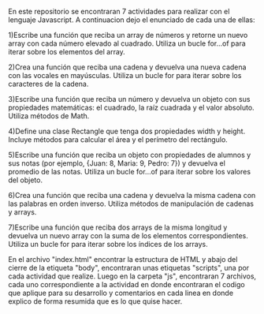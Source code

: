 En este repositorio se encontraran 7 actividades para realizar con el lenguaje Javascript. A continuacion dejo el enunciado de cada una de ellas:

1)Escribe una función que reciba un array de números y retorne un nuevo array con cada número elevado al cuadrado. Utiliza un bucle for...of para iterar sobre los elementos del array.

2)Crea una función que reciba una cadena y devuelva una nueva cadena con las vocales en mayúsculas. Utiliza un bucle for para iterar sobre los caracteres de la cadena.

3)Escribe una función que reciba un número y devuelva un objeto con sus propiedades matemáticas: el cuadrado, la raíz cuadrada y el valor absoluto. Utiliza métodos de Math.

4)Define una clase Rectangle que tenga dos propiedades width y height. Incluye métodos para calcular el área y el perímetro del rectángulo.

5)Escribe una función que reciba un objeto con propiedades de alumnos y sus notas (por ejemplo, {Juan: 8, Maria: 9, Pedro: 7}) y devuelva el promedio de las notas. 
  Utiliza un bucle for...of para iterar sobre los valores del objeto.

6)Crea una función que reciba una cadena y devuelva la misma cadena con las palabras en orden inverso. Utiliza métodos de manipulación de cadenas y arrays.

7)Escribe una función que reciba dos arrays de la misma longitud y devuelva un nuevo array con la suma de los elementos correspondientes. 
  Utiliza un bucle for para iterar sobre los índices de los arrays.

En el archivo "index.html" encontrar la estructura de HTML y abajo del cierre de la etiqueta "body", encontraran unas etiquetas "scripts", una por cada actividad que realize.
Luego en la carpeta "js", encontraran 7 archivos, cada uno correspondiente a la actividad en donde encontraran el codigo que aplique para su desarrollo y comentarios en cada linea en donde 
explico de forma resumida que es lo que quise hacer.
